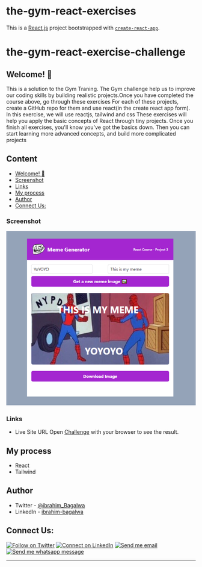# the-gym-react-exercises

This is a [React.js](https://reactjs.org/) project bootstrapped with [`create-react-app`]().

# the-gym-react-exercise-challenge

## Welcome! 👋

This is a solution to the Gym Traning. The Gym challenge help us to improve our coding skills by building realistic projects.Once you have completed the course above, go through these exercises
For each of these projects, create a GitHub repo for them and use react(in the create react app form).
In this exercise, we will use reactjs, tailwind and css
These exercises will help you apply the basic concepts of React through tiny projects. Once you finish all exercises, you'll know you've got the basics down. Then you can start learning more advanced concepts, and build more complicated projects

## Content

- [Welcome! 👋](#welcome)
- [Screenshot](#screenshot)
- [Links](#links)
- [My process](#my-process)
- [Author](#author)
- [Connect Us:](#connect-us)

### Screenshot

![the-gym-meme-generator - desktop-page](./public/meme.PNG)

### Links

- Live Site URL Open [Challenge]() with your browser to see the result.

## My process

- React
- Tailwind

## Author

- Twitter - [@ibrahim_Bagalwa](https://twitter.com/ibrahim_Bagalwa)
- LinkedIn - [ibrahim-bagalwa](https://www.linkedin.com/in/IbrahimBagalwa)

## Connect Us:

<p align="left">

[![Follow on Twitter](https://img.shields.io/badge/--twitter?label=Twitter&logo=Twitter&style=social)](https://twitter.com/ibrahim_Bagalwa) [![Connect on LinkedIn](https://img.shields.io/badge/--linkedin?label=LinkedIn&logo=LinkedIn&style=social)](https://www.linkedin.com/in/IbrahimBagalwa) [![Send me email](https://img.shields.io/badge/--gmail?label=Gmail&logo=Gmail&style=social)](mailto:bagmurhulaibrahim@gmail.com) [![Send me whatsapp message ](https://img.shields.io/badge/--whatsapp?label=Whatsapp&logo=Whatsapp&style=social)](+243971004914)

---

</p>
